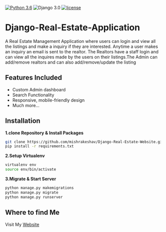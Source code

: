 [![Python 3.6](https://img.shields.io/badge/python-3.6-yellow.svg)](https://www.python.org/downloads/release/python-360/)
![Django 3.0](https://img.shields.io/badge/Django-3.0-green.svg)
[![license](https://img.shields.io/github/license/DAVFoundation/captain-n3m0.svg?style=flat-square)]()
# Django-Real-Estate-Application
A Real Estate Management Application where users can login and view all the listings and make a inquiry if they are interested. Anytime a user makes an inquiry an email is sent to the realtor. The Realtors have a staff login and can view all the inquires made by the users on their listings.The Admin can add/remove realtors and can also add/remove/update the listing 
## Features Included
- Custom Admin dashboard
- Search Functionality
- Responsive, mobile-friendly design
- Much more...

## Installation

**1.clone Repository & Install Packages**
```sh
git clone https://github.com/mishrakeshav/Django-Real-Estate-Website.git
pip install -r requirements.txt
```
**2.Setup Virtualenv**
```sh
virtualenv env
source env/bin/activate
```
**3.Migrate & Start Server**
```sh
python manage.py makemigrations
python manage.py migrate
python manage.py runserver
```

## Where to find Me
Visit My [Website](https://mishrakeshav.github.io)

